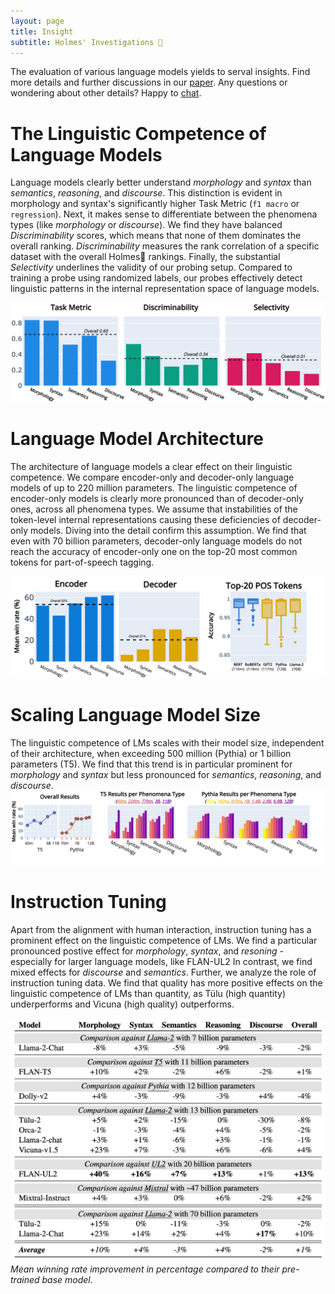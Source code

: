 ```yaml
---
layout: page
title: Insight
subtitle: Holmes' Investigations 🔎
---
```


The evaluation of various language models yields to serval insights.
Find more details and further discussions in our <a href="todo">paper</a>.
Any questions or wondering about other details? Happy to <a href= "mailto:holmesbenchmark@gmail.com">chat</a>.

# The Linguistic Competence of Language Models
Language models clearly better understand *morphology* and *syntax* than *semantics*, *reasoning*, and *discourse*.
This distinction is evident in morphology and syntax's significantly higher Task Metric (`f1 macro` or `regression`).
Next, it makes sense to differentiate between the phenomena types (like *morphology* or *discourse*).
We find they have balanced *Discriminability* scores, which means that none of them dominates the overall ranking.
*Discriminability* measures the rank correlation of a specific dataset with the overall Holmes🔎 rankings.
Finally, the substantial *Selectivity* underlines the validity of our probing setup.
Compared to training a probe using randomized labels, our probes effectively detect linguistic patterns in the internal representation space of language models.

![Drag Racing](assets/img/overall.jpg)

# Language Model Architecture
The architecture of language models a clear effect on their linguistic competence. 
We compare encoder-only and decoder-only language models of up to 220 million parameters.
The linguistic competence of encoder-only models is clearly more pronounced than of decoder-only ones, across all phenomena types.
We assume that instabilities of the token-level internal representations causing these deficiencies of decoder-only models. 
Diving into the detail confirm this assumption.
We find that even with 70 billion parameters, decoder-only language models do not reach the accuracy of encoder-only one on the top-20 most common tokens for part-of-speech tagging. 

![Drag Racing](assets/img/architecture.jpg)

# Scaling Language Model Size
The linguistic competence of LMs scales with their model size, independent of their architecture, when exceeding 500 million (Pythia) or 1 billion parameters (T5).
We find that this trend is in particular prominent for *morphology* and *syntax* but less pronounced for *semantics*, *reasoning*, and *discourse*. 
![Drag Racing](assets/img/scaling.jpg)

# Instruction Tuning
Apart from the alignment with human interaction, instruction tuning has a prominent effect on the linguistic competence of LMs. 
We find a particular pronounced postive effect for *morphology*, *syntax*, and *resoning* - especially for larger language models, like FLAN-UL2 
In contrast, we find mixed effects for *discourse* and *semantics*.
Further, we analyze the role of instruction tuning data.
We find that quality has more positive effects on the linguistic competence of LMs than quantity, as Tülu (high quantity) underperforms and Vicuna (high quality) outperforms.

![Drag Racing](assets/img/table.png)
*Mean winning rate improvement in percentage compared to their pre-trained base model.*
